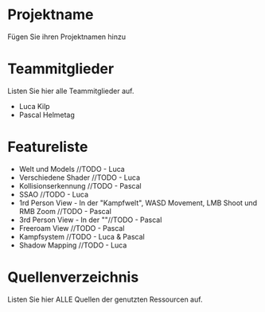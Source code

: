 # Projektname
Fügen Sie ihren Projektnamen hinzu

# Teammitglieder
Listen Sie hier alle Teammitglieder auf.
- Luca Kilp
- Pascal Helmetag

# Featureliste
- Welt und Models //TODO - Luca
- Verschiedene Shader //TODO - Luca
- Kollisionserkennung //TODO - Pascal
- SSAO //TODO - Luca
- 1rd Person View - In der "Kampfwelt", WASD Movement, LMB Shoot und RMB Zoom //TODO - Pascal
- 3rd Person View - In der ""//TODO - Pascal
- Freeroam View //TODO - Pascal
- Kampfsystem //TODO - Luca & Pascal
- Shadow Mapping //TODO - Luca

# Quellenverzeichnis
Listen Sie hier ALLE Quellen der genutzten Ressourcen auf.
